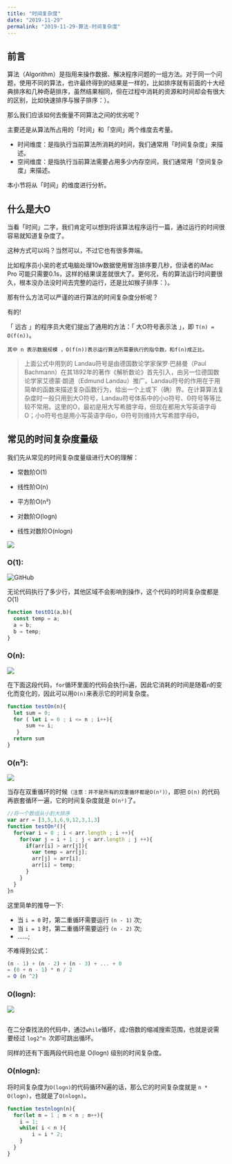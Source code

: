```yaml
---
title: "时间复杂度"
date: "2019-11-29"
permalink: "2019-11-29-算法-时间复杂度"
---
```


## 前言

算法（Algorithm）是指用来操作数据、解决程序问题的一组方法。对于同一个问题，使用不同的算法，也许最终得到的结果是一样的，比如排序就有前面的十大经典排序和几种奇葩排序，虽然结果相同，但在过程中消耗的资源和时间却会有很大的区别，比如快速排序与猴子排序：）。

那么我们应该如何去衡量不同算法之间的优劣呢？

主要还是从算法所占用的「时间」和「空间」两个维度去考量。	<br/>
* 时间维度：是指执行当前算法所消耗的时间，我们通常用「时间复杂度」来描述。	<br/>
* 空间维度：是指执行当前算法需要占用多少内存空间，我们通常用「空间复杂度」来描述。	<br/>

本小节将从「时间」的维度进行分析。

## 什么是大O

当看「时间」二字，我们肯定可以想到将该算法程序运行一篇，通过运行的时间很容易就知道复杂度了。

这种方式可以吗？当然可以，不过它也有很多弊端。

比如程序员小吴的老式电脑处理10w数据使用冒泡排序要几秒，但读者的iMac Pro 可能只需要0.1s，这样的结果误差就很大了。更何况，有的算法运行时间要很久，根本没办法没时间去完整的运行，还是比如猴子排序：）。

那有什么方法可以严谨的进行算法的时间复杂度分析呢？

有的!

「 远古 」的程序员大佬们提出了通用的方法：「 大O符号表示法 」，即 `T(n) = O(f(n))`。

`其中 n 表示数据规模 ，O(f(n))表示运行算法所需要执行的指令数，和f(n)成正比。`

>上面公式中用到的 Landau符号是由德国数论学家保罗·巴赫曼（Paul Bachmann）在其1892年的著作《解析数论》首先引入，由另一位德国数论学家艾德蒙·朗道（Edmund Landau）推广。Landau符号的作用在于用简单的函数来描述复杂函数行为，给出一个上或下（确）界。在计算算法复杂度时一般只用到大O符号，Landau符号体系中的小o符号、Θ符号等等比较不常用。这里的O，最初是用大写希腊字母，但现在都用大写英语字母O；小o符号也是用小写英语字母o，Θ符号则维持大写希腊字母Θ。

## 常见的时间复杂度量级

我们先从常见的时间复杂度量级进行大O的理解：

* 常数阶O(1)

* 线性阶O(n)

* 平方阶O(n²)

* 对数阶O(logn)

* 线性对数阶O(nlogn)

<img class="lazyload inited loaded" data-src="https://user-gold-cdn.xitu.io/2018/12/13/167a509fc39ca44c?imageView2/0/w/1280/h/960/format/webp/ignore-error/1" data-width="879" data-height="624" src="https://user-gold-cdn.xitu.io/2018/12/13/167a509fc39ca44c?imageView2/0/w/1280/h/960/format/webp/ignore-error/1">


### O(1):

<img src="https://mmbiz.qpic.cn/mmbiz_gif/D67peceibeISTRz5ibO62oFJIY3OQIc2nQuj6PnaS8BTJfAM6uhHCQdjibvWicNJbaWBia1To9WBwc43Crw64c5vPzw/640?wx_fmt=gif&tp=webp&wxfrom=5&wx_lazy=1" alt="GitHub" title="GitHub,Social Coding"/>

无论代码执行了多少行，其他区域不会影响到操作，这个代码的时间复杂度都是O(1)

```js
function testO1(a,b){
  const temp = a;
  a = b;
  b = temp;
}
```

### O(n):

<img class="lazyload inited loaded" data-src="https://user-gold-cdn.xitu.io/2018/12/13/167a509fc3cb3db2?imageslim" data-width="950" data-height="531" src="https://user-gold-cdn.xitu.io/2018/12/13/167a509fc3cb3db2?imageslim">

在下面这段代码，`for`循环里面的代码会执行` n `遍，因此它消耗的时间是随着` n `的变化而变化的，因此可以用`O(n)`来表示它的时间复杂度。

```js
function testOn(n){
  let sum = 0;
  for ( let i = 0 ; i <= n ; i++){
      sum += i;
   }
  return sum
}
```

### O(n²):

<img class="lazyload inited loaded" data-src="https://user-gold-cdn.xitu.io/2018/12/13/167a509fc3d8fd52?imageslim" data-width="955" data-height="538" src="https://user-gold-cdn.xitu.io/2018/12/13/167a509fc3d8fd52?imageslim">

当存在双重循环的时候`（注意：并不是所有的双重循环都是O(n²)）`，即把 `O(n)` 的代码再嵌套循环一遍，它的时间复杂度就是 `O(n²)`了。

```js
//将一个数组从小到大排序
var arr = [3,5,1,6,9,12,3,1,3]
function testOn²(){
  for(var i = 0 ; i < arr.length ; i ++){    
    for(var j = i + 1 ; j < arr.length ; j ++){
      if(arr[i] > arr[j]){
        var temp = arr[j];
        arr[j] = arr[i];
        arr[i] = temp;
      }
    }
  }
}n
```
这里简单的推导一下:

* 当 `i = 0` 时，第二重循环需要运行 `(n - 1)` 次;
* 当 `i = 1` 时，第二重循环需要运行 `(n - 2)` 次;
* ......;

不难得到公式：

```js
(n - 1) + (n - 2) + (n - 3) + ... + 0
= (0 + n - 1) * n / 2
= O (n ^2)
```

### O(logn):

<img class="lazyload inited loaded" data-src="https://user-gold-cdn.xitu.io/2018/12/13/167a509fc55e62fd?imageslim" data-width="957" data-height="540" src="https://user-gold-cdn.xitu.io/2018/12/13/167a509fc55e62fd?imageslim">

```js


```

在二分查找法的代码中，通过`while`循环，成` 2 `倍数的缩减搜索范围，也就是说需要经过 `log2^n `次即可跳出循环。

同样的还有下面两段代码也是 O(logn) 级别的时间复杂度。


### O(nlogn):

将时间复杂度为`O(logn)`的代码循环N遍的话，那么它的时间复杂度就是 `n * O(logn)`，也就是了`O(nlogn)`。

```js
function testnlogn(n){
  for(let m = 1 ; m < n ; m++){
    i = 1;
    while( i < n ){
        i = i * 2;
    }
  }
}
```